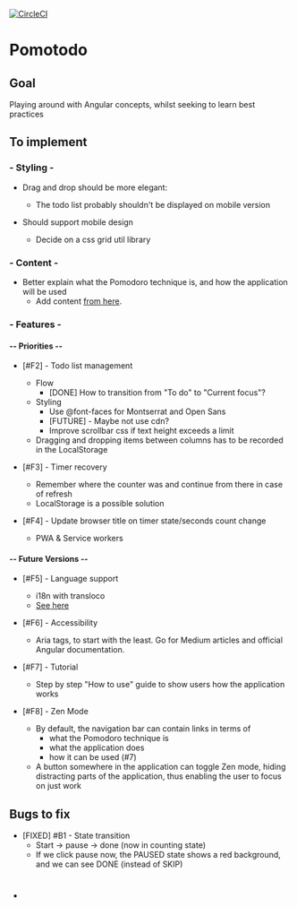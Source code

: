 [![CircleCI](https://circleci.com/gh/saglamcem/pomotodo.svg?style=shield&circle-token=cc7b11ccd3b389ed67d4c9d29f50cf53a49cc570)](https://circleci.com/gh/saglamcem/workflows/pomotodo)

# Pomotodo 

## Goal 
Playing around with Angular concepts, whilst seeking to learn best practices 

## To implement

### - Styling - 
* Drag and drop should be more elegant: 
    * The todo list probably shouldn't be displayed on mobile version 

* Should support mobile design 
    * Decide on a css grid util library 

### - Content -
* Better explain what the Pomodoro technique is, and how the application will be used  
    * Add content [from here](https://francescocirillo.com/pages/pomodoro-technique).

### - Features - 

#### -- Priorities -- 
* [#F2] - Todo list management 
    * Flow 
        * [DONE] How to transition from "To do" to "Current focus"? 
    * Styling 
        * Use @font-faces for Montserrat and Open Sans  
        * [FUTURE] - Maybe not use cdn? 
        * Improve scrollbar css if text height exceeds a limit 
    * Dragging and dropping items between columns has to be recorded in the LocalStorage 

* [#F3] - Timer recovery 
    * Remember where the counter was and continue from there in case of refresh  
    * LocalStorage is a possible solution 
    
* [#F4] - Update browser title on timer state/seconds count change 
    * PWA & Service workers 

#### -- Future Versions -- 
* [#F5] - Language support 
    * i18n with transloco 
    * [See here](https://ngneat.github.io/transloco/)  

* [#F6] - Accessibility 
    * Aria tags, to start with the least. Go for Medium articles and official Angular documentation. 

* [#F7] - Tutorial 
    * Step by step "How to use" guide to show users how the application works 
    
* [#F8] - Zen Mode 
    * By default, the navigation bar can contain links in terms of 
        * what the Pomodoro technique is 
        * what the application does 
        * how it can be used (#7)
    * A button somewhere in the application can toggle Zen mode, hiding distracting parts of the application, thus enabling the user to focus on just work 

## Bugs to fix 
* [FIXED] #B1 - State transition 
    * Start -> pause -> done (now in counting state) 
    * If we click pause now, the PAUSED state shows a red background, and we can see DONE (instead of SKIP) 
* #

